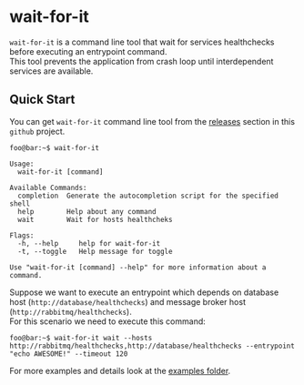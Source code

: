 # wait-for-it

`wait-for-it` is a command line tool that wait for services healthchecks before executing an entrypoint command.  
This tool prevents the application from crash loop until interdependent services are available.  

## Quick Start

You can get `wait-for-it` command line tool from the [releases](https://github.com/efi1397/wait-for-it/releases) section in this `github` project.   

```console
foo@bar:~$ wait-for-it

Usage:
  wait-for-it [command]

Available Commands:
  completion  Generate the autocompletion script for the specified shell
  help        Help about any command
  wait        Wait for hosts healthcheks

Flags:
  -h, --help     help for wait-for-it
  -t, --toggle   Help message for toggle

Use "wait-for-it [command] --help" for more information about a command.
```

Suppose we want to execute an entrypoint which depends on database host (`http://database/healthchecks`) and message broker host (`http://rabbitmq/healthchecks`).  
For this scenario we need to execute this command:  
```console
foo@bar:~$ wait-for-it wait --hosts  http://rabbitmq/healthchecks,http://database/healthchecks --entrypoint "echo AWESOME!" --timeout 120
```



For more examples and details look at the [examples folder](../examples/).






